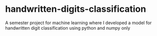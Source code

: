 # handwritten-digits-classification
A semester project for machine learning where I developed a model for handwritten digit classification using python and numpy only
